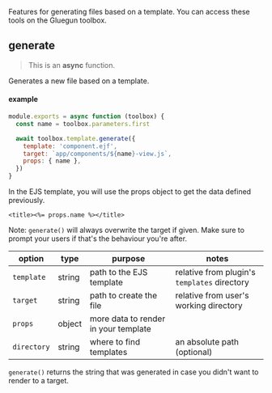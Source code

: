 Features for generating files based on a template. You can access these tools on the Gluegun toolbox.

## generate

> This is an **async** function.

Generates a new file based on a template.

#### example

```js
module.exports = async function (toolbox) {
  const name = toolbox.parameters.first

  await toolbox.template.generate({
    template: 'component.ejf',
    target: `app/components/${name}-view.js`,
    props: { name },
  })
}
```

In the EJS template, you will use the props object to get the data defined previously.

```ejs
<title><%= props.name %></title>
```

Note: `generate()` will always overwrite the target if given. Make sure to prompt your users if that's
the behaviour you're after.

| option      | type   | purpose                              | notes                                        |
| ----------- | ------ | ------------------------------------ | -------------------------------------------- |
| `template`  | string | path to the EJS template             | relative from plugin's `templates` directory |
| `target`    | string | path to create the file              | relative from user's working directory       |
| `props`     | object | more data to render in your template |                                              |
| `directory` | string | where to find templates              | an absolute path (optional)                  |

`generate()` returns the string that was generated in case you didn't want to render to a target.
